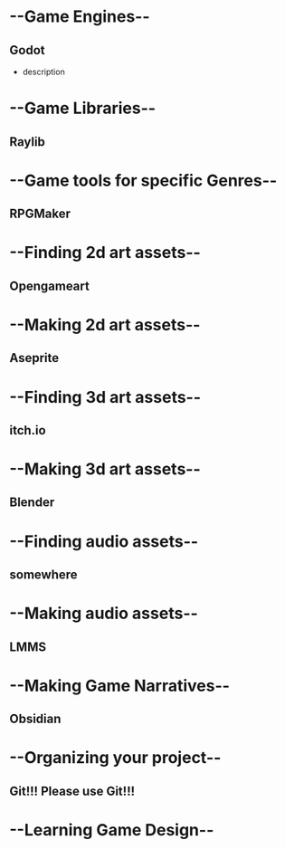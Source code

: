 # --Game Engines--

## Godot
- description

# --Game Libraries--

## Raylib

# --Game tools for specific Genres--

## RPGMaker

# --Finding 2d art assets--

## Opengameart

# --Making 2d art assets--

## Aseprite

# --Finding 3d art assets--

## itch.io

# --Making 3d art assets--

## Blender

# --Finding audio assets-- 

## somewhere

# --Making audio assets--

## LMMS

# --Making Game Narratives--

## Obsidian

# --Organizing your project--

## Git!!! Please use Git!!!

# --Learning Game Design--